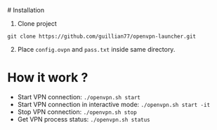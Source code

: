 # Installation
1. Clone project
```
git clone https://github.com/guillian77/openvpn-launcher.git
```
2. Place `config.ovpn` and `pass.txt` inside same directory.

# How it work ?
- Start VPN connection: `./openvpn.sh start`
- Start VPN connection in interactive mode: `./openvpn.sh start -it`
- Stop VPN connection: `./openvpn.sh stop`
- Get VPN process status: `./openvpn.sh status`
